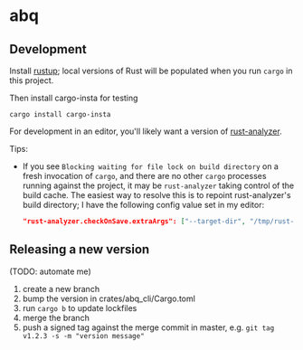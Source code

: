 # abq

## Development

Install [rustup](https://rustup.rs); local versions of Rust will be populated
when you run `cargo` in this project.

Then install cargo-insta for testing

```
cargo install cargo-insta
```

For development in an editor, you'll likely want a version of
[rust-analyzer](https://rust-analyzer.github.io/manual.html#installation).

Tips:

- If you see `Blocking waiting for file lock on build directory` on a fresh
  invocation of `cargo`, and there are no other `cargo` processes running
  against the project, it may be `rust-analyzer` taking control of the build
  cache. The easiest way to resolve this is to repoint rust-analyzer's build
  directory; I have the following config value set in my editor:

  ```json
  "rust-analyzer.checkOnSave.extraArgs": ["--target-dir", "/tmp/rust-analyzer-check"],
  ```

## Releasing a new version

(TODO: automate me)

1. create a new branch
2. bump the version in crates/abq_cli/Cargo.toml
3. run `cargo b` to update lockfiles
4. merge the branch
5. push a signed tag against the merge commit in master, e.g. `git tag v1.2.3 -s -m "version message"`
